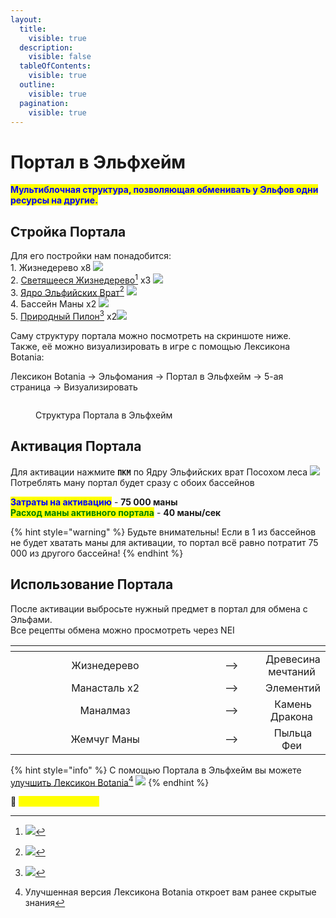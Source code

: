 ```yaml
---
layout:
  title:
    visible: true
  description:
    visible: false
  tableOfContents:
    visible: true
  outline:
    visible: true
  pagination:
    visible: true
---
```


# Портал в Эльфхейм

<mark style="color:blue;">**Мультиблочная структура, позволяющая обменивать у Эльфов одни ресурсы на другие.**</mark>

## Стройка Портала

Для его постройки нам понадобится:\
1\. Жизнедерево x8 ![](https://media.discordapp.net/attachments/1132756596280262778/1132758151381389373/ac0b8a3829ee2320.png)\
2\. [Светящееся Жизнедерево](#user-content-fn-1)[^1] x3 ![](https://media.discordapp.net/attachments/1132756596280262778/1143252974529957888/804853d6681dca6b.png)\
3\. [Ядро Эльфийских Врат](#user-content-fn-2)[^2] ![](https://media.discordapp.net/attachments/1132756596280262778/1143252938165321738/10ab6d4162a78d0c.png)\
4\. Бассейн Маны x2 ![](https://media.discordapp.net/attachments/1132756596280262778/1132764294849773701/4c53cc01f5e93ffe.png)\
5\. [Природный Пилон](#user-content-fn-3)[^3] x2![](https://media.discordapp.net/attachments/1132756596280262778/1143261478716182608/28c269bf6869c46b.png)

Саму структуру портала можно посмотреть на скриншоте ниже. \
Также, её можно визуализировать в игре с помощью Лексикона Botania:

Лексикон Botania -> Эльфомания -> Портал в Эльфхейм -> 5-ая страница -> Визуализировать

<figure><img src="https://media.discordapp.net/attachments/1132765303110127717/1142532941822566481/-1.png" alt=""><figcaption><p>Структура Портала в Эльфхейм</p></figcaption></figure>

## Активация Портала

Для активации нажмите **`ПКМ`** по Ядру Эльфийских врат Посохом леса ![](https://cdn.discordapp.com/attachments/1132752515776135289/1132761510423298158/Posoh\_Lesa.gif)\
Потреблять ману портал будет сразу с обоих бассейнов

<mark style="color:blue;">**Затраты на активацию**</mark> - **75 000 маны** \
<mark style="color:green;">**Расход маны активного портала**</mark> - **40 маны/сек**

{% hint style="warning" %}
Будьте внимательны! Если в 1 из бассейнов не будет хватать маны для активации, то портал всё равно потратит 75 000 из другого бассейна!
{% endhint %}

## Использование Портала

После активации выбросьте нужный предмет в портал для обмена с Эльфами.\
Все рецепты обмена можно просмотреть через NEI

<table data-header-hidden><thead><tr><th width="343" align="center"></th><th width="92" align="center"></th><th align="center"></th></tr></thead><tbody><tr><td align="center">Жизнедерево <img src="https://media.discordapp.net/attachments/1132756596280262778/1132758151381389373/ac0b8a3829ee2320.png" alt=""></td><td align="center">--></td><td align="center">Древесина мечтаний <img src="https://media.discordapp.net/attachments/1132756596280262778/1144990245901828126/53cc2b6331c8f0e3.png" alt=""></td></tr><tr><td align="center">Манасталь x2 <img src="https://cdn.discordapp.com/attachments/1132752515776135289/1144989644405088407/--1.gif" alt=""></td><td align="center">--></td><td align="center">Элементий <img src="https://cdn.discordapp.com/attachments/1132752515776135289/1144989669206016040/--2.gif" alt=""></td></tr><tr><td align="center">Маналмаз <img src="https://cdn.discordapp.com/attachments/1132752515776135289/1144991500527210506/--1.gif" alt=""></td><td align="center">--></td><td align="center">Камень Дракона <img src="https://cdn.discordapp.com/attachments/1132752515776135289/1144991518055202908/--2.gif" alt=""></td></tr><tr><td align="center">Жемчуг Маны <img src="https://media.discordapp.net/attachments/1132752657367449731/1136330571929366662/2de9a681e1095736.png" alt=""></td><td align="center">--></td><td align="center">Пыльца Феи <img src="https://media.discordapp.net/attachments/1132752657367449731/1144990793464029315/016956143ce18462.png" alt=""></td></tr></tbody></table>

{% hint style="info" %}
С помощью Портала в Эльфхейм вы можете [улучшить Лексикон Botania](#user-content-fn-4)[^4] ![](https://media.discordapp.net/attachments/1132752657367449731/1132756836530012190/dc6274398284d72f.png)
{% endhint %}

:pushpin: <mark style="color:yellow;">**`Обменник Альфхейма`**</mark>&#x20;

[^1]: ![](https://media.discordapp.net/attachments/1132752475930251354/1143260053013544970/-1.png)

[^2]: ![](https://media.discordapp.net/attachments/1132752475930251354/1143260625053679737/image.png)

[^3]: ![](https://media.discordapp.net/attachments/1132752475930251354/1143261924805591180/image.png)

[^4]: Улучшенная версия Лексикона Botania откроет вам ранее скрытые знания
